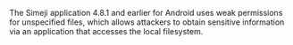 The Simeji application 4.8.1 and earlier for Android uses weak permissions for unspecified files, which allows attackers to obtain sensitive information via an application that accesses the local filesystem.